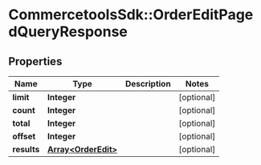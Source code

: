 # CommercetoolsSdk::OrderEditPagedQueryResponse

## Properties
Name | Type | Description | Notes
------------ | ------------- | ------------- | -------------
**limit** | **Integer** |  | [optional] 
**count** | **Integer** |  | [optional] 
**total** | **Integer** |  | [optional] 
**offset** | **Integer** |  | [optional] 
**results** | [**Array&lt;OrderEdit&gt;**](OrderEdit.md) |  | [optional] 

